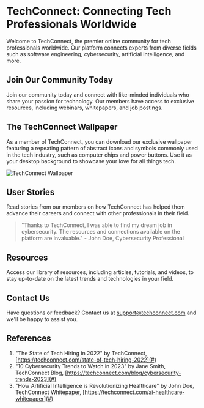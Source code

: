 <!--font:Inter-->

# TechConnect: Connecting Tech Professionals Worldwide

Welcome to TechConnect, the premier online community for tech professionals worldwide. Our platform connects experts from diverse fields such as software engineering, cybersecurity, artificial intelligence, and more. 

## Join Our Community Today

Join our community today and connect with like-minded individuals who share your passion for technology. Our members have access to exclusive resources, including webinars, whitepapers, and job postings.

## The TechConnect Wallpaper

As a member of TechConnect, you can download our exclusive wallpaper featuring a repeating pattern of abstract icons and symbols commonly used in the tech industry, such as computer chips and power buttons. Use it as your desktop background to showcase your love for all things tech.

![TechConnect Wallpaper](#)

## User Stories

Read stories from our members on how TechConnect has helped them advance their careers and connect with other professionals in their field.

> "Thanks to TechConnect, I was able to find my dream job in cybersecurity. The resources and connections available on the platform are invaluable." - John Doe, Cybersecurity Professional

## Resources

Access our library of resources, including articles, tutorials, and videos, to stay up-to-date on the latest trends and technologies in your field.

## Contact Us

Have questions or feedback? Contact us at [support@techconnect.com](mailto:support@techconnect.com) and we'll be happy to assist you.

## References

1. "The State of Tech Hiring in 2022" by TechConnect, [https://techconnect.com/state-of-tech-hiring-2022](#)
2. "10 Cybersecurity Trends to Watch in 2023" by Jane Smith, TechConnect Blog, [https://techconnect.com/blog/cybersecurity-trends-2023](#)
3. "How Artificial Intelligence is Revolutionizing Healthcare" by John Doe, TechConnect Whitepaper, [https://techconnect.com/ai-healthcare-whitepaper](#)

<!--

Write me content for website with wallpaper which alt text is:

"A wallpaper with a repeating pattern of abstract icons and symbols commonly used in the tech industry, such as computer chips and power buttons."

The name/title of the page should not be 1:1 copy of the alt text but rather a real content of the website which is using this wallpaper.

- Use markdown format 
- Start with heading
- Heading should be short and concise
- The content should look like a real website 
- The website should not be about the wallpaper, wallpaper is just a related background
- Heading should be contain work "wallpaper" or "background"
- Include real sections like references, contact, user stories, etc. use things relevant to the page purpose.
- Feel free to use structure like headings, bullets, numbering, blockquotes, paragraphs, horizontal lines, etc.
- You can use formatting like bold or _italic_
- You can include UTF-8 emojis
- Links should be only #hash anchors (and you can refer to the document itself)
- Do not include images


---


# TechConnect: Connecting Tech Professionals Worldwide

Welcome to TechConnect, the premier online community for tech professionals worldwide. Our platform connects experts from diverse fields such as software engineering, cybersecurity, artificial intelligence, and more. 

## Join Our Community Today

Join our community today and connect with like-minded individuals who share your passion for technology. Our members have access to exclusive resources, including webinars, whitepapers, and job postings.

## The TechConnect Wallpaper

As a member of TechConnect, you can download our exclusive wallpaper featuring a repeating pattern of abstract icons and symbols commonly used in the tech industry, such as computer chips and power buttons. Use it as your desktop background to showcase your love for all things tech.

![TechConnect Wallpaper](#)

## User Stories

Read stories from our members on how TechConnect has helped them advance their careers and connect with other professionals in their field.

> "Thanks to TechConnect, I was able to find my dream job in cybersecurity. The resources and connections available on the platform are invaluable." - John Doe, Cybersecurity Professional

## Resources

Access our library of resources, including articles, tutorials, and videos, to stay up-to-date on the latest trends and technologies in your field.

## Contact Us

Have questions or feedback? Contact us at [support@techconnect.com](mailto:support@techconnect.com) and we'll be happy to assist you.

## References

1. "The State of Tech Hiring in 2022" by TechConnect, [https://techconnect.com/state-of-tech-hiring-2022](#)
2. "10 Cybersecurity Trends to Watch in 2023" by Jane Smith, TechConnect Blog, [https://techconnect.com/blog/cybersecurity-trends-2023](#)
3. "How Artificial Intelligence is Revolutionizing Healthcare" by John Doe, TechConnect Whitepaper, [https://techconnect.com/ai-healthcare-whitepaper](#)

-->
